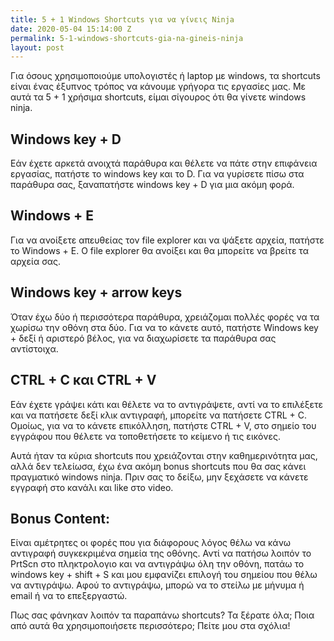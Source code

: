 ```yaml
---
title: 5 + 1 Windows Shortcuts για να γίνεις Ninja
date: 2020-05-04 15:14:00 Z
permalink: 5-1-windows-shortcuts-gia-na-gineis-ninja
layout: post
---
```


Για όσους χρησιμοποιούμε υπολογιστές ή laptop με windows, τα shortcuts είναι ένας έξυπνος τρόπος να κάνουμε γρήγορα τις εργασίες μας. Με αυτά τα 5 + 1 χρήσιμα shortcuts, είμαι σίγουρος ότι θα γίνετε windows ninja. 

## Windows key + D
Εάν έχετε αρκετά ανοιχτά παράθυρα και θέλετε να πάτε στην επιφάνεια εργασίας, πατήστε το windows key και το D. Για να γυρίσετε πίσω στα παράθυρα σας, ξαναπατήστε windows key + D για μια ακόμη φορά.
## Windows + E
Για να ανοίξετε απευθείας τον file explorer και να ψάξετε αρχεία, πατήστε το Windows + E. Ο file explorer θα ανοίξει και θα μπορείτε να βρείτε τα αρχεία σας.
## Windows key + arrow keys
Όταν έχω δύο ή περισσότερα παράθυρα, χρειάζομαι πολλές φορές να τα χωρίσω την οθόνη στα δύο. Για να το κάνετε αυτό, πατήστε Windows key + δεξί ή αριστερό βέλος, για να διαχωρίσετε τα παράθυρα σας αντίστοιχα.
## CTRL + C και CTRL + V
Εάν έχετε γράψει κάτι και θέλετε να το αντιγράψετε, αντί να το επιλέξετε και να πατήσετε δεξί κλικ αντιγραφή, μπορείτε να πατήσετε CTRL + C. Ομοίως, για να το κάνετε επικόλληση, πατήστε CTRL + V, στο σημείο του εγγράφου που θέλετε να τοποθετήσετε το κείμενο ή τις εικόνες.

Αυτά ήταν τα κύρια shortcuts που χρειάζονται στην καθημερινότητα μας, αλλά δεν τελείωσα, έχω ένα ακόμη bonus shortcuts που θα σας κάνει πραγματικό windows ninja. Πριν σας το δείξω, μην ξεχάσετε να κάνετε εγγραφή στο κανάλι και like στο video.

## Bonus Content:

Είναι αμέτρητες οι φορές που για διάφορους λόγος θέλω να κάνω αντιγραφή συγκεκριμένα σημεία της οθόνης. Αντί να πατήσω λοιπόν το PrtScn στο πληκτρολογιο και να αντιγράψω όλη την οθόνη, πατάω το windows key + shift + S και μου εμφανίζει επιλογή του σημείου που θέλω να αντιγράψω. Αφού το αντιγράψω, μπορώ να το στείλω με μήνυμα ή email ή να το επεξεργαστώ.

Πως σας φάνηκαν λοιπόν τα παραπάνω shortcuts? Τα ξέρατε όλα; Ποια από αυτά θα χρησιμοποιήσετε περισσότερο; Πείτε μου στα σχόλια!
